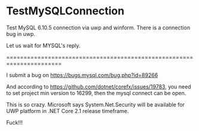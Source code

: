 # TestMySQLConnection
Test MySQL 6.10.5 connection via uwp and winform. There is a connection bug in uwp.

Let us wait for MYSQL's reply.




======================================================================



I submit a bug on https://bugs.mysql.com/bug.php?id=89266

And according to https://github.com/dotnet/corefx/issues/19783, you need to set project min version to 16299, then the mysql connect can be open.



This is so crazy. Microsoft says System.Net.Security will be available for UWP platform in .NET Core 2.1 release timeframe.

Fuck!!!
